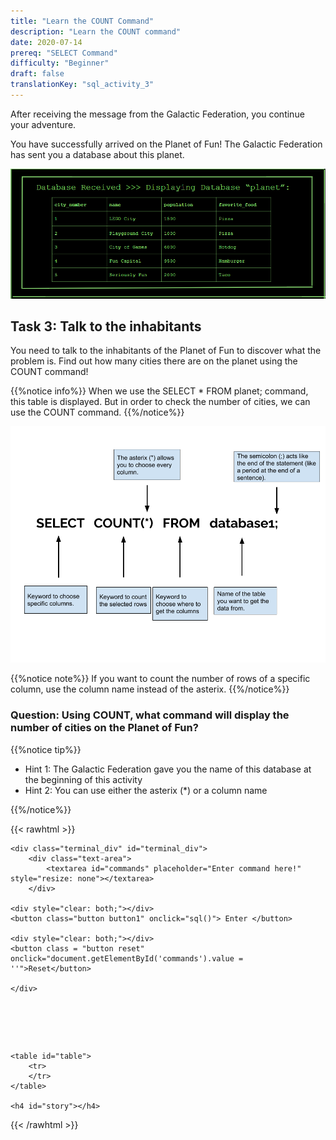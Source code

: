 ```yaml
---
title: "Learn the COUNT Command"
description: "Learn the COUNT command"
date: 2020-07-14
prereq: "SELECT Command"
difficulty: "Beginner"
draft: false
translationKey: "sql_activity_3"
---
```

<!-- Links for javascript and CSS needed for drop down logic -->
<link rel="stylesheet" href="../default/_default.css" type="text/css"></link>
<link rel="stylesheet" href="../default/_type.css" type="text/css"></link>
<script type="text/javascript" src="../default/alasql.js"></script>
<script type="text/javascript" src="_activity3.js"></script>
<script type="text/javascript" src="../default/_type.js"></script>
<script type="text/javascript" src="../default/db.js"></script>

After receiving the message from the Galactic Federation, you continue your adventure.

You have successfully arrived on the Planet of Fun! The Galactic Federation has sent you a database about this planet.

![db](assets/planet_db.png)

## Task 3: Talk to the inhabitants
You need to talk to the inhabitants of the Planet of Fun to discover what the problem is. Find out how many cities there are on the planet using the COUNT command!

{{%notice info%}}
When we use the SELECT * FROM planet; command, this table is displayed. But in order to check the number of cities, we can use the COUNT command.
{{%/notice%}}

![count](assets/count.png)

{{%notice note%}}
If you want to count the number of rows of a specific column, use the column name instead of the asterix.
{{%/notice%}}


### Question: Using COUNT, what command will display the number of cities on the Planet of Fun?
{{%notice tip%}}
* Hint 1: The Galactic Federation gave you the name of this database at the beginning of this activity
* Hint 2: You can use either the asterix (*) or a column name

{{%/notice%}}

{{< rawhtml >}}

	<div class="terminal_div" id="terminal_div">
		<div class="text-area">
			<textarea id="commands" placeholder="Enter command here!" style="resize: none"></textarea>
		</div>
    
    <div style="clear: both;"></div> 
    <button class="button button1" onclick="sql()">	Enter </button>
    
    <div style="clear: both;"></div> 
    <button class = "button reset" onclick="document.getElementById('commands').value = ''">Reset</button>

	</div>

  <div style="clear: both;"></div> 
	<h1 class="error" id="sqlcommand" <h1 class="error" id="sqlcommand" style="visibility:hidden"><strong>ERROR INVALID INPUT></strong></h1>

	<table id="table">
		<tr>
		</tr>
	</table>

	<h4 id="story"></h4>


{{< /rawhtml >}}
